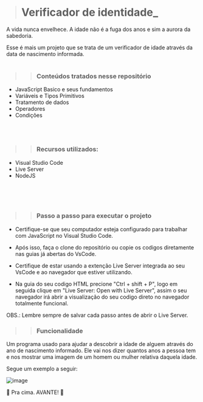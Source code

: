 ># **Verificador de identidade_**

A vida nunca envelhece. A idade não é a fuga dos anos e sim a aurora da sabedoria. <br/>

Esse é mais um projeto que se trata de um verificador de idade através da data de nascimento informada. 
 <br/>
 <br/>
 
 
>> ### **Conteúdos tratados nesse repositório**
+ JavaScript Basico e seus fundamentos
+ Variáveis e Tipos Primitivos
+ Tratamento de dados
+ Operadores
+ Condições
<br/>
<br/>


>> ### **Recursos utilizados:**

+ Visual Studio Code<br/>
+ Live Server
+ NodeJS
<br/>
<br/>
<br/>

>> ### **Passo a passo para executar o projeto**

+ Certifique-se que seu computador esteja configurado para trabalhar com JavaScript no Visual Studio Code. <br/>

+ Após isso, faça o clone do repositório ou copie os codigos diretamente nas guias já abertas do VsCode.<br/>

+ Certifique de estar usando a extenção Live Server integrada ao seu VsCode e ao navegador que estiver utilizando.

+ Na guia do seu codigo HTML precione "Ctrl + shift + P", logo em seguida clique em "Live Server: Open with Live Server", assim o seu navegador irá abrir a visualização do seu codigo direto no navegador totalmente funcional.<br/>

OBS.: Lembre sempre de salvar cada passo antes de abrir o Live Server.

>> ### **Funcionalidade**

Um programa usado para ajudar a descobrir a idade de alguem através do ano de nascimento informado. Ele vai nos dizer quantos anos a pessoa tem e nos mostrar uma imagem de um homem ou mulher relativa daquela idade.<br/>

Segue um exemplo a seguir:

![image](https://user-images.githubusercontent.com/107076858/213894725-53fb3007-44bb-4f9b-84e7-a04727481f34.png)

🚀 Pra cima. AVANTE! 🚀

